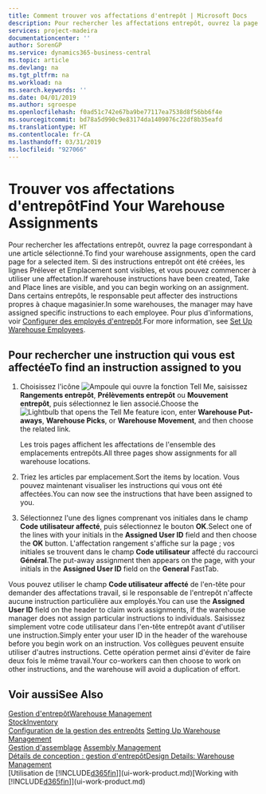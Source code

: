 ```yaml
---
title: Comment trouver vos affectations d'entrepôt | Microsoft Docs
description: Pour rechercher les affectations entrepôt, ouvrez la page correspondant à une article sélectionné. Si des instructions entrepôt ont été créées, les lignes Prélever et Emplacement sont visibles, et vous pouvez commencer à utiliser une affectation. Dans certains entrepôts, le responsable peut affecter des instructions propres à chaque magasinier.
services: project-madeira
documentationcenter: ''
author: SorenGP
ms.service: dynamics365-business-central
ms.topic: article
ms.devlang: na
ms.tgt_pltfrm: na
ms.workload: na
ms.search.keywords: ''
ms.date: 04/01/2019
ms.author: sgroespe
ms.openlocfilehash: f0ad51c742e67ba9be77117ea7538d8f56bb6f4e
ms.sourcegitcommit: bd78a5d990c9e83174da1409076c22df8b35eafd
ms.translationtype: HT
ms.contentlocale: fr-CA
ms.lasthandoff: 03/31/2019
ms.locfileid: "927066"
---
```

# <a name="find-your-warehouse-assignments"></a><span data-ttu-id="ceee5-105">Trouver vos affectations d'entrepôt</span><span class="sxs-lookup"><span data-stu-id="ceee5-105">Find Your Warehouse Assignments</span></span>
<span data-ttu-id="ceee5-106">Pour rechercher les affectations entrepôt, ouvrez la page correspondant à une article sélectionné.</span><span class="sxs-lookup"><span data-stu-id="ceee5-106">To find your warehouse assignments, open the card page for a selected item.</span></span> <span data-ttu-id="ceee5-107">Si des instructions entrepôt ont été créées, les lignes Prélever et Emplacement sont visibles, et vous pouvez commencer à utiliser une affectation.</span><span class="sxs-lookup"><span data-stu-id="ceee5-107">If warehouse instructions have been created, Take and Place lines are visible, and you can begin working on an assignment.</span></span> <span data-ttu-id="ceee5-108">Dans certains entrepôts, le responsable peut affecter des instructions propres à chaque magasinier.</span><span class="sxs-lookup"><span data-stu-id="ceee5-108">In some warehouses, the manager may have assigned specific instructions to each employee.</span></span> <span data-ttu-id="ceee5-109">Pour plus d'informations, voir [Configurer des employés d'entrepôt](warehouse-how-to-set-up-warehouse-employees.md).</span><span class="sxs-lookup"><span data-stu-id="ceee5-109">For more information, see [Set Up Warehouse Employees](warehouse-how-to-set-up-warehouse-employees.md).</span></span>

## <a name="to-find-an-instruction-assigned-to-you"></a><span data-ttu-id="ceee5-110">Pour rechercher une instruction qui vous est affectée</span><span class="sxs-lookup"><span data-stu-id="ceee5-110">To find an instruction assigned to you</span></span>  
1.  <span data-ttu-id="ceee5-111">Choisissez l'icône ![Ampoule qui ouvre la fonction Tell Me](media/ui-search/search_small.png "Dites-moi ce que vous voulez faire"), saisissez **Rangements entrepôt**, **Prélèvements entrepôt** ou **Mouvement entrepôt**, puis sélectionnez le lien associé.</span><span class="sxs-lookup"><span data-stu-id="ceee5-111">Choose the ![Lightbulb that opens the Tell Me feature](media/ui-search/search_small.png "Tell me what you want to do") icon, enter **Warehouse Put-aways**, **Warehouse Picks**, or **Warehouse Movement**, and then choose the related link.</span></span>

    <span data-ttu-id="ceee5-112">Les trois pages affichent les affectations de l'ensemble des emplacements entrepôts.</span><span class="sxs-lookup"><span data-stu-id="ceee5-112">All three pages show assignments for all warehouse locations.</span></span>  

2. <span data-ttu-id="ceee5-113">Triez les articles par emplacement.</span><span class="sxs-lookup"><span data-stu-id="ceee5-113">Sort the items by location.</span></span> <span data-ttu-id="ceee5-114">Vous pouvez maintenant visualiser les instructions qui vous ont été affectées.</span><span class="sxs-lookup"><span data-stu-id="ceee5-114">You can now see the instructions that have been assigned to you.</span></span>  
3. <span data-ttu-id="ceee5-115">Sélectionnez l'une des lignes comprenant vos initiales dans le champ **Code utilisateur affecté**, puis sélectionnez le bouton **OK**.</span><span class="sxs-lookup"><span data-stu-id="ceee5-115">Select one of the lines with your initials in the **Assigned User ID** field and then choose the **OK** button.</span></span> <span data-ttu-id="ceee5-116">L'affectation rangement s'affiche sur la page ; vos initiales se trouvent dans le champ **Code utilisateur** affecté du raccourci **Général**.</span><span class="sxs-lookup"><span data-stu-id="ceee5-116">The put-away assignment then appears on the page, with your initials in the **Assigned User ID** field on the **General** FastTab.</span></span>  

<span data-ttu-id="ceee5-117">Vous pouvez utiliser le champ **Code utilisateur affecté** de l'en-tête pour demander des affectations travail, si le responsable de l'entrepôt n'affecte aucune instruction particulière aux employés.</span><span class="sxs-lookup"><span data-stu-id="ceee5-117">You can use the **Assigned User ID** field on the header to claim work assignments, if the warehouse manager does not assign particular instructions to individuals.</span></span> <span data-ttu-id="ceee5-118">Saisissez simplement votre code utilisateur dans l'en-tête entrepôt avant d'utiliser une instruction.</span><span class="sxs-lookup"><span data-stu-id="ceee5-118">Simply enter your user ID in the header of the warehouse before you begin work on an instruction.</span></span> <span data-ttu-id="ceee5-119">Vos collègues peuvent ensuite utiliser d'autres instructions. Cette opération permet ainsi d'éviter de faire deux fois le même travail.</span><span class="sxs-lookup"><span data-stu-id="ceee5-119">Your co-workers can then choose to work on other instructions, and the warehouse will avoid a duplication of effort.</span></span>  

## <a name="see-also"></a><span data-ttu-id="ceee5-120">Voir aussi</span><span class="sxs-lookup"><span data-stu-id="ceee5-120">See Also</span></span>  
[<span data-ttu-id="ceee5-121">Gestion d'entrepôt</span><span class="sxs-lookup"><span data-stu-id="ceee5-121">Warehouse Management</span></span>](warehouse-manage-warehouse.md)  
[<span data-ttu-id="ceee5-122">Stock</span><span class="sxs-lookup"><span data-stu-id="ceee5-122">Inventory</span></span>](inventory-manage-inventory.md)  
<span data-ttu-id="ceee5-123">[Configuration de la gestion des entrepôts](warehouse-setup-warehouse.md)   </span><span class="sxs-lookup"><span data-stu-id="ceee5-123">[Setting Up Warehouse Management](warehouse-setup-warehouse.md)   </span></span>  
<span data-ttu-id="ceee5-124">[Gestion d'assemblage](assembly-assemble-items.md)  </span><span class="sxs-lookup"><span data-stu-id="ceee5-124">[Assembly Management](assembly-assemble-items.md)  </span></span>  
[<span data-ttu-id="ceee5-125">Détails de conception : gestion d'entrepôt</span><span class="sxs-lookup"><span data-stu-id="ceee5-125">Design Details: Warehouse Management</span></span>](design-details-warehouse-management.md)  
<span data-ttu-id="ceee5-126">[Utilisation de [!INCLUDE[d365fin](includes/d365fin_md.md)]](ui-work-product.md)</span><span class="sxs-lookup"><span data-stu-id="ceee5-126">[Working with [!INCLUDE[d365fin](includes/d365fin_md.md)]](ui-work-product.md)</span></span> 
